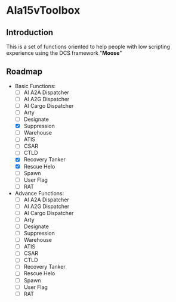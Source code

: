 # Ala15vToolbox
## Introduction
This is a set of functions oriented to help people with low scripting experience using the DCS framework "**Moose**"
## Roadmap
- Basic Functions:
    - [ ] AI A2A Dispatcher
    - [ ] AI A2G Dispatcher
    - [ ] AI Cargo Dispatcher
    - [ ] Arty
    - [ ] Designate
    - [x] Suppression
    - [ ] Warehouse
    - [ ] ATIS
    - [ ] CSAR
    - [ ] CTLD
    - [x] Recovery Tanker
    - [x] Rescue Helo
    - [ ] Spawn
    - [ ] User Flag
    - [ ] RAT
- Advance Functions:
    - [ ] AI A2A Dispatcher
    - [ ] AI A2G Dispatcher
    - [ ] AI Cargo Dispatcher
    - [ ] Arty
    - [ ] Designate
    - [ ] Suppression
    - [ ] Warehouse
    - [ ] ATIS
    - [ ] CSAR
    - [ ] CTLD
    - [ ] Recovery Tanker
    - [ ] Rescue Helo
    - [ ] Spawn
    - [ ] User Flag
    - [ ] RAT
